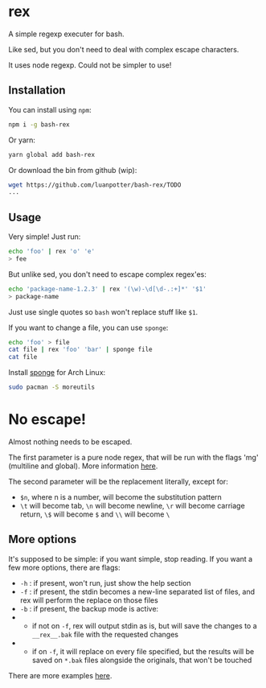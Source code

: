 # rex

A simple regexp executer for bash.

Like sed, but you don't need to deal with complex escape characters.

It uses node regexp. Could not be simpler to use!

## Installation

You can install using `npm`:

```bash
npm i -g bash-rex
```

Or yarn:

```bash
yarn global add bash-rex
```

Or download the bin from github (wip):

```bash
wget https://github.com/luanpotter/bash-rex/TODO
...
```

## Usage

Very simple! Just run:

```bash
echo 'foo' | rex 'o' 'e'
> fee
```

But unlike sed, you don't need to escape complex regex'es:

```bash
echo 'package-name-1.2.3' | rex '(\w)-\d[\d-.:+]*' '$1'
> package-name
```
Just use single quotes so `bash` won't replace stuff like `$1`.

If you want to change a file, you can use `sponge`:

```bash
echo 'foo' > file
cat file | rex 'foo' 'bar' | sponge file
cat file
```

Install [sponge](https://linux.die.net/man/1/sponge) for Arch Linux:

```bash
sudo pacman -S moreutils
```

# No escape!

Almost nothing needs to be escaped.

The first parameter is a pure node regex, that will be run with the flags 'mg' (multiline and global). More information [here](https://developer.mozilla.org/en-US/docs/Web/JavaScript/Reference/Global_Objects/RegExp).

The second parameter will be the replacement literally, except for:

 * `$n`, where n is a number, will become the substitution pattern
 * `\t` will become tab, `\n` will become newline, `\r` will become carriage return, `\$` will become `$` and `\\` will become `\`

## More options

It's supposed to be simple: if you want simple, stop reading. If you want a few more options, there are flags:

* `-h` : if present, won't run, just show the help section
* `-f` : if present, the stdin becomes a new-line separated list of files, and rex will perform the replace on those files
* `-b` : if present, the backup mode is active:
* * if not on `-f`, rex will output stdin as is, but will save the changes to a `__rex__.bak` file with the requested changes
* * if on `-f`, it will replace on every file specified, but the results will be saved on `*.bak` files alongside the originals, that won't be touched

There are more examples [here](examples.md).